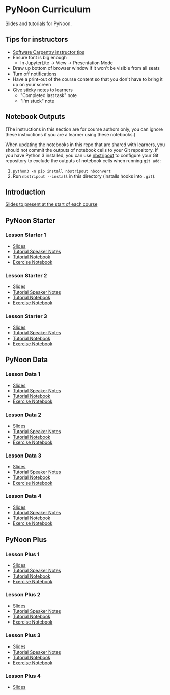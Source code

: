# PyNoon Curriculum

Slides and tutorials for PyNoon.

## Tips for instructors

* [Software Carpentry instructor tips](https://carpentries.github.io/instructor-training/instructor/17-live.html#top-ten-tips-for-participatory-live-coding-in-a-workshop)
* Ensure font is big enough
  * In JupyterLite -> View -> Presentation Mode
* Draw up bottom of browser window if it won't be visible from all seats
* Turn off notifications
* Have a print-out of the course content so that you don't have to
  bring it up on your screen
* Give sticky notes to learners
  * "Completed last task" note
  * "I'm stuck" note

## Notebook Outputs

(The instructions in this section are for course authors only, you can
ignore these instructions if you are a learner using these notebooks.)

When updating the notebooks in this repo that are shared with
learners, you should not commit the outputs of notebook cells to your
Git repository. If you have Python 3 installed, you can use
[nbstripout](https://github.com/kynan/nbstripout) to configure your
Git repository to exclude the outputs of notebook cells when running
`git add`:

1. `python3 -m pip install nbstripout nbconvert`
2. Run `nbstripout --install` in this directory (installs hooks into
   `.git`).

## Introduction

[Slides to present at the start of each course]({base_url}/introduction/pynoon_introduction.pdf)

## PyNoon Starter

### Lesson Starter 1

* [Slides](https://pynoon.github.io/curriculum/lesson_starter_1/slides.html)
* [Tutorial Speaker Notes](https://pynoon.github.io/curriculum/lesson_starter_1/tutorial_speaker_notes.html)
* [Tutorial Notebook](https://colab.research.google.com/github/pynoon/curriculum/blob/main/lesson_starter_1/lesson_starter_1_tutorial.ipynb)
* [Exercise Notebook](https://colab.research.google.com/github/pynoon/curriculum/blob/main/lesson_starter_1/lesson_starter_1_exercise.ipynb)

### Lesson Starter 2

* [Slides](https://pynoon.github.io/curriculum/lesson_starter_2/slides.html)
* [Tutorial Speaker Notes](https://pynoon.github.io/curriculum/lesson_starter_2/tutorial_speaker_notes.html)
* [Tutorial Notebook](https://colab.research.google.com/github/pynoon/curriculum/blob/main/lesson_starter_2/lesson_starter_2_tutorial.ipynb)
* [Exercise Notebook](https://colab.research.google.com/github/pynoon/curriculum/blob/main/lesson_starter_2/lesson_starter_2_exercise.ipynb)

### Lesson Starter 3

* [Slides](https://pynoon.github.io/curriculum/lesson_starter_3/slides.html)
* [Tutorial Speaker Notes](https://pynoon.github.io/curriculum/lesson_starter_3/tutorial_speaker_notes.html)
* [Tutorial Notebook](https://colab.research.google.com/github/pynoon/curriculum/blob/main/lesson_starter_3/lesson_starter_3_tutorial.ipynb)
* [Exercise Notebook](https://colab.research.google.com/github/pynoon/curriculum/blob/main/lesson_starter_3/lesson_starter_3_exercise.ipynb)

## PyNoon Data

### Lesson Data 1

* [Slides](https://pynoon.github.io/curriculum/lesson_data_1/slides.html)
* [Tutorial Speaker Notes](https://pynoon.github.io/curriculum/lesson_data_1/tutorial_speaker_notes.html)
* [Tutorial Notebook](https://colab.research.google.com/github/pynoon/curriculum/blob/main/lesson_data_1/lesson_data_1_tutorial.ipynb)
* [Exercise Notebook](https://colab.research.google.com/github/pynoon/curriculum/blob/main/lesson_data_1/lesson_data_1_exercise.ipynb)

### Lesson Data 2

* [Slides](https://pynoon.github.io/curriculum/lesson_data_2/slides.html)
* [Tutorial Speaker Notes](https://pynoon.github.io/curriculum/lesson_data_2/tutorial_speaker_notes.html)
* [Tutorial Notebook](https://colab.research.google.com/github/pynoon/curriculum/blob/main/lesson_data_2/lesson_data_2_tutorial.ipynb)
* [Exercise Notebook](https://colab.research.google.com/github/pynoon/curriculum/blob/main/lesson_data_2/lesson_data_2_exercise.ipynb)

### Lesson Data 3

* [Slides](https://pynoon.github.io/curriculum/lesson_data_3/slides.html)
* [Tutorial Speaker Notes](https://pynoon.github.io/curriculum/lesson_data_3/tutorial_speaker_notes.html)
* [Tutorial Notebook](https://colab.research.google.com/github/pynoon/curriculum/blob/main/lesson_data_3/lesson_data_3_tutorial.ipynb)
* [Exercise Notebook](https://colab.research.google.com/github/pynoon/curriculum/blob/main/lesson_data_3/lesson_data_3_exercise.ipynb)

### Lesson Data 4

* [Slides](https://pynoon.github.io/curriculum/lesson_data_4/slides.html)
* [Tutorial Speaker Notes](https://pynoon.github.io/curriculum/lesson_data_4/tutorial_speaker_notes.html)
* [Tutorial Notebook](https://colab.research.google.com/github/pynoon/curriculum/blob/main/lesson_data_4/lesson_data_4_tutorial.ipynb)
* [Exercise Notebook](https://colab.research.google.com/github/pynoon/curriculum/blob/main/lesson_data_4/lesson_data_4_exercise.ipynb)

## PyNoon Plus

### Lesson Plus 1

* [Slides](https://pynoon.github.io/curriculum/lesson_plus_1/slides.html)
* [Tutorial Speaker Notes](https://pynoon.github.io/curriculum/lesson_plus_1/tutorial_speaker_notes.html)
* [Tutorial Notebook](https://colab.research.google.com/github/pynoon/curriculum/blob/main/lesson_plus_1/lesson_plus_1_tutorial.ipynb)
* [Exercise Notebook](https://colab.research.google.com/github/pynoon/curriculum/blob/main/lesson_plus_1/lesson_plus_1_exercise.ipynb)

### Lesson Plus 2

* [Slides](https://pynoon.github.io/curriculum/lesson_plus_2/slides.html)
* [Tutorial Speaker Notes](https://pynoon.github.io/curriculum/lesson_plus_2/tutorial_speaker_notes.html)
* [Tutorial Notebook](https://colab.research.google.com/github/pynoon/curriculum/blob/main/lesson_plus_2/lesson_plus_2_tutorial.ipynb)
* [Exercise Notebook](https://colab.research.google.com/github/pynoon/curriculum/blob/main/lesson_plus_2/lesson_plus_2_exercise.ipynb)

### Lesson Plus 3

* [Slides](https://pynoon.github.io/curriculum/lesson_plus_3/slides.html)
* [Tutorial Speaker Notes](https://pynoon.github.io/curriculum/lesson_plus_3/tutorial_speaker_notes.html)
* [Tutorial Notebook](https://colab.research.google.com/github/pynoon/curriculum/blob/main/lesson_plus_3/lesson_plus_3_tutorial.ipynb)
* [Exercise Notebook](https://colab.research.google.com/github/pynoon/curriculum/blob/main/lesson_plus_3/lesson_plus_3_exercise.ipynb)

### Lesson Plus 4

* [Slides](https://pynoon.github.io/curriculum/lesson_plus_4/slides.html)